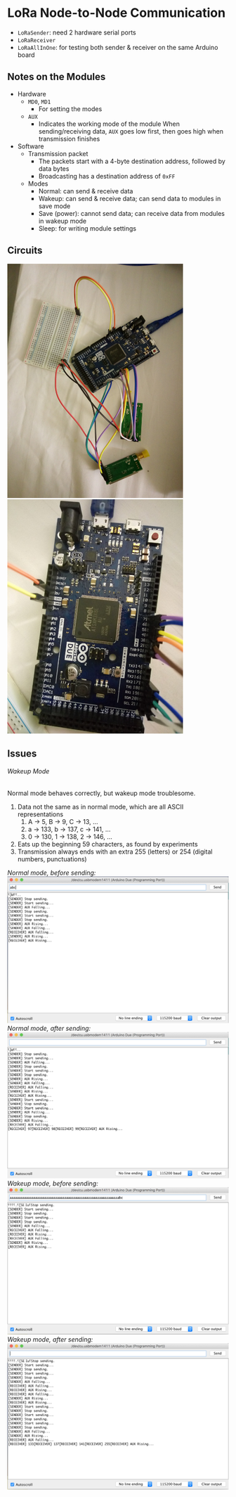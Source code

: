 # LoRa Node-to-Node Communication

- `LoRaSender`: need 2 hardware serial ports
- `LoRaReceiver`
- `LoRaAllInOne`: for testing both sender & receiver on the same Arduino board

## Notes on the Modules

- Hardware
	- `MD0`, `MD1`
		- For setting the modes
	- `AUX`
		- Indicates the working mode of the module
		When sending/receiving data, `AUX` goes low first, then goes high when transmission finishes
- Software
	- Transmission packet
		- The packets start with a 4-byte destination address, followed by data bytes
		- Broadcasting has a destination address of `0xFF`
	- Modes
		- Normal: can send & receive data
		- Wakeup: can send & receive data; can send data to modules in save mode
		- Save (power): cannot send data; can receive data from modules in wakeup mode
		- Sleep: for writing module settings
		
## Circuits

<img src="https://github.com/HanoiWaterbots/arduino/blob/master/LoRa/imgs/circuit_2.jpg?raw=true" width="400"/> <img src="https://github.com/HanoiWaterbots/arduino/blob/master/LoRa/imgs/circuit.jpg?raw=true" width="400"/>

## Issues

###### Wakeup Mode

Normal mode behaves correctly, but wakeup mode troublesome.

1. Data not the same as in normal mode, which are all ASCII representations
	1. A -> 5, B -> 9, C -> 13, ...
	2. a -> 133, b -> 137, c -> 141, ...
	3. 0 -> 130, 1 -> 138, 2 -> 146, ...
2. Eats up the beginning 59 characters, as found by experiments
3. Transmission always ends with an extra 255 (letters) or 254 (digital numbers, punctuations)

_Normal mode, before sending:_
![](https://github.com/HanoiWaterbots/arduino/blob/master/LoRa/imgs/Normal_before_send.png?raw=true)
_Normal mode, after sending:_
![](https://github.com/HanoiWaterbots/arduino/blob/master/LoRa/imgs/Normal_after_send.png?raw=true)
_Wakeup mode, before sending:_
![](https://github.com/HanoiWaterbots/arduino/blob/master/LoRa/imgs/Wakeup_before_send.png?raw=true)
_Wakeup mode, after sending:_
![](https://github.com/HanoiWaterbots/arduino/blob/master/LoRa/imgs/Wakeup_after_send.png?raw=true)
